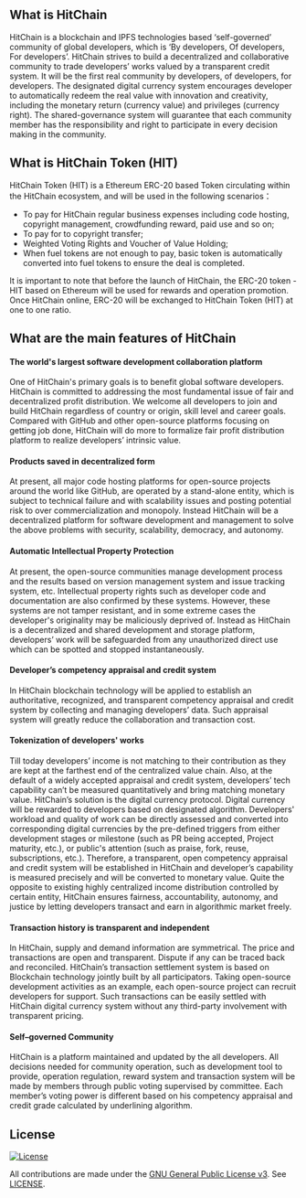 ## What is HitChain
HitChain is a blockchain and IPFS technologies based ‘self-governed’ community of global developers, which is ‘By developers, Of developers, For developers’. HitChain strives to build a decentralized and collaborative community to trade developers’ works valued by a transparent credit system. It will be the first real community by developers, of developers, for developers. The designated digital currency system encourages developer to automatically redeem the real value with innovation and creativity, including the monetary return (currency value) and privileges (currency right). The shared-governance system will guarantee that each community member has the responsibility and right to participate in every decision making in the community.

## What is HitChain Token (HIT)
HitChain Token (HIT) is a Ethereum ERC-20 based Token circulating within the HitChain ecosystem, and will be used in the following scenarios：

- To pay for HitChain regular business expenses including code hosting, copyright management, crowdfunding reward, paid use and so on;
- To pay for to copyright transfer;
- Weighted Voting Rights and Voucher of Value Holding;
- When fuel tokens are not enough to pay, basic token is automatically converted into fuel tokens to ensure the deal is completed.

It is important to note that before the launch of HitChain, the ERC-20 token - HIT based on Ethereum will be used for rewards and operation promotion. Once HitChain online, ERC-20 will be exchanged to HitChain Token (HIT) at one to one ratio.

## What are the main features of HitChain
#### The world's largest software development collaboration platform
One of HitChain's primary goals is to benefit global software developers. HitChain is committed to addressing the most fundamental issue of fair and decentralized profit distribution. We welcome all developers to join and build HitChain regardless of country or origin, skill level and career goals. Compared with GitHub and other open-source platforms focusing on getting job done, HitChain will do more to formalize fair profit distribution platform to realize developers’ intrinsic value.

#### Products saved in decentralized form 
At present, all major code hosting platforms for open-source projects around the world like GitHub, are operated by a stand-alone entity, which is subject to technical failure and with scalability issues and posting potential risk to over commercialization and monopoly. 
Instead HitChain will be a decentralized platform for software development and management to solve the above problems with security, scalability, democracy, and autonomy.

#### Automatic Intellectual Property Protection
At present, the open-source communities manage development process and the results based on version management system and issue tracking system, etc. Intellectual property rights such as developer code and documentation are also confirmed by these systems. However, these systems are not tamper resistant, and in some extreme cases the developer's originality may be maliciously deprived of. Instead as HitChain is a decentralized and shared development and storage platform, developers’ work will be safeguarded from any unauthorized direct use which can be spotted and stopped instantaneously.

#### Developer’s competency appraisal and credit system 
In HitChain blockchain technology will be applied to establish an authoritative, recognized, and transparent competency appraisal and credit system by collecting and managing developers’ data. Such appraisal system will greatly reduce the collaboration and transaction cost.

#### Tokenization of developers' works
 Till today developers’ income is not matching to their contribution as they are kept at the farthest end of the centralized value chain. Also, at the default of a widely accepted appraisal and credit system, developers’ tech capability can’t be measured quantitatively and bring matching monetary value. HitChain’s solution is the digital currency protocol. Digital currency will be rewarded to developers based on designated algorithm. Developers' workload and quality of work can be directly assessed and converted into corresponding digital currencies by the pre-defined triggers from either development stages or milestone (such as PR being accepted, Project maturity, etc.), or public's attention (such as praise, fork, reuse, subscriptions, etc.). Therefore, a transparent, open competency appraisal and credit system will be established in HitChain and developer’s capability is measured precisely and will be converted to monetary value. Quite the opposite to existing highly centralized income distribution controlled by certain entity, HitChain ensures fairness, accountability, autonomy, and justice by letting developers transact and earn in algorithmic market freely.

#### Transaction history is transparent and independent 
In HitChain, supply and demand information are symmetrical. The price and transactions are open and transparent. Dispute if any can be traced back and reconciled. HitChain’s transaction settlement system is based on Blockchain technology jointly built by all participators. Taking open-source development activities as an example, each open-source project can recruit developers for support. Such transactions can be easily settled with HitChain digital currency system without any third-party involvement with transparent pricing.

#### Self–governed Community
HitChain is a platform maintained and updated by the all developers. All decisions needed for community operation, such as development tool to provide, operation regulation, reward system and transaction system will be made by members through public voting supervised by committee. Each member’s voting power is different based on his competency appraisal and credit grade calculated by underlining algorithm.

## License

[![License](https://github.com/HitChainFoundation/hitchain/blob/master/LICENSE)](LICENSE)

All contributions are made under the [GNU General Public License v3](https://www.gnu.org/licenses/gpl-3.0.en.html). See [LICENSE](LICENSE).
